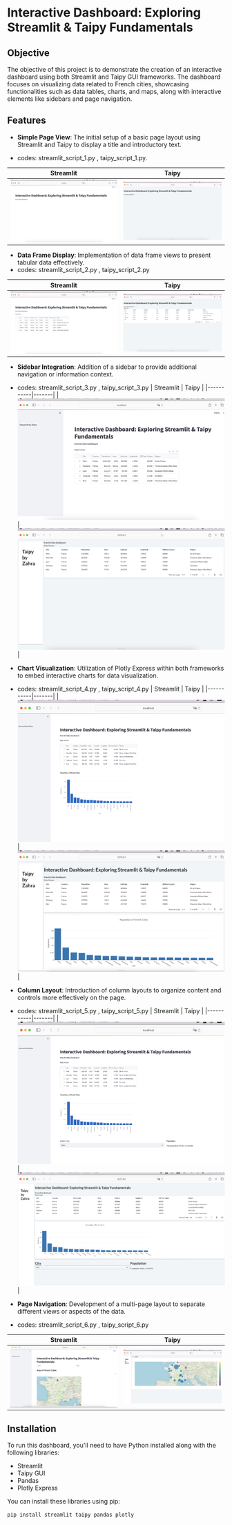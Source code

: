 # Interactive Dashboard: Exploring Streamlit & Taipy Fundamentals

## Objective

The objective of this project is to demonstrate the creation of an interactive dashboard using both Streamlit and Taipy GUI frameworks. 
The dashboard focuses on visualizing data related to French cities, showcasing functionalities such as data tables, charts, and maps, along with interactive elements like sidebars and page navigation.

## Features

- **Simple Page View**: The initial setup of a basic page layout using Streamlit and Taipy to display a title and introductory text.

- codes: streamlit_script_1.py , taipy_script_1.py. 

| Streamlit | Taipy |
|-----------|-------|
| ![Streamlit Simple Page View](https://github.com/zabihin/Streamlit_vs_Taipy/blob/main/Pics/1s.png) | ![Taipy Simple Page View](https://github.com/zabihin/Streamlit_vs_Taipy/blob/main/Pics/1t.png) |

- **Data Frame Display**: Implementation of data frame views to present tabular data effectively.
- codes: streamlit_script_2.py , taipy_script_2.py

| Streamlit | Taipy |
|-----------|-------|
| ![Streamlit Simple Page View](https://github.com/zabihin/Streamlit_vs_Taipy/blob/main/Pics/2s.png) | ![Taipy Simple Page View](https://github.com/zabihin/Streamlit_vs_Taipy/blob/main/Pics/2t.png) |


- **Sidebar Integration**: Addition of a sidebar to provide additional navigation or information context.
- codes: streamlit_script_3.py , taipy_script_3.py
| Streamlit | Taipy |
|-----------|-------|
| ![Streamlit Simple Page View](https://github.com/zabihin/Streamlit_vs_Taipy/blob/main/Pics/3s.png) | ![Taipy Simple Page View](https://github.com/zabihin/Streamlit_vs_Taipy/blob/main/Pics/3t.png) |

- **Chart Visualization**: Utilization of Plotly Express within both frameworks to embed interactive charts for data visualization.
- codes: streamlit_script_4.py , taipy_script_4.py
| Streamlit | Taipy |
|-----------|-------|
| ![Streamlit Simple Page View](https://github.com/zabihin/Streamlit_vs_Taipy/blob/main/Pics/4s.png) | ![Taipy Simple Page View](https://github.com/zabihin/Streamlit_vs_Taipy/blob/main/Pics/4t.png) |


- **Column Layout**: Introduction of column layouts to organize content and controls more effectively on the page.
- codes: streamlit_script_5.py , taipy_script_5.py
| Streamlit | Taipy |
|-----------|-------|
| ![Streamlit Simple Page View](https://github.com/zabihin/Streamlit_vs_Taipy/blob/main/Pics/5s.png) | ![Taipy Simple Page View](https://github.com/zabihin/Streamlit_vs_Taipy/blob/main/Pics/5t.png) |


- **Page Navigation**: Development of a multi-page layout to separate different views or aspects of the data.
- codes: streamlit_script_6.py , taipy_script_6.py

| Streamlit | Taipy |
|-----------|-------|
| ![Streamlit Simple Page View](https://github.com/zabihin/Streamlit_vs_Taipy/blob/main/Pics/6s.png) | ![Taipy Simple Page View](https://github.com/zabihin/Streamlit_vs_Taipy/blob/main/Pics/6t.png) |


## Installation

To run this dashboard, you'll need to have Python installed along with the following libraries:
- Streamlit
- Taipy GUI
- Pandas
- Plotly Express

You can install these libraries using pip:

```bash
pip install streamlit taipy pandas plotly